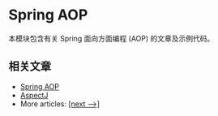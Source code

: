 # Spring AOP

本模块包含有关 Spring 面向方面编程 (AOP) 的文章及示例代码。

## 相关文章

- [Spring AOP](SpringAOP.md)
- [AspectJ](AspectJ.md)
- More articles: [[next -->]](/spring-aop-2)
